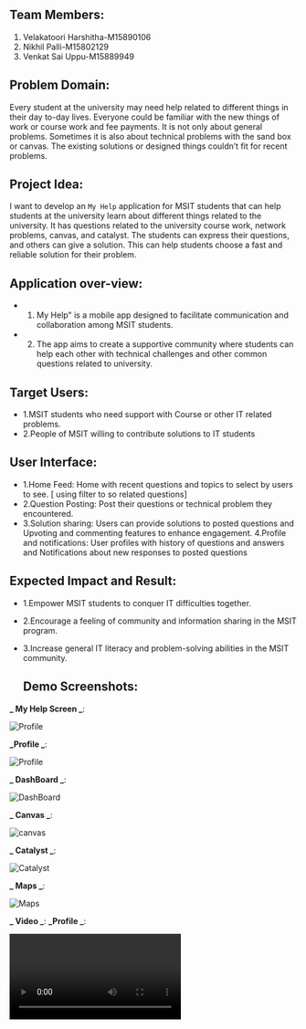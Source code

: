 ## Team Members:
1. Velakatoori Harshitha-M15890106
2. Nikhil Palli-M15802129
3. Venkat Sai Uppu-M15889949
## Problem Domain:
Every student at the university may need help related to different things in their day to-day
lives. Everyone could be familiar with the new things of work or course work and fee
payments. It is not only about general problems. Sometimes it is also about technical
problems with the sand box or canvas. The existing solutions or designed things couldn’t fit
for recent problems.
## Project Idea:
I want to develop an ```My Help``` application for MSIT students that can help students at the
university learn about different things related to the university. It has questions related to the
university course work, network problems, canvas, and catalyst. The students can express
their questions, and others can give a solution. This can help students choose a fast and
reliable solution for their problem.
## Application over-view:
- 1. My Help" is a mobile app designed to facilitate communication and collaboration among
MSIT students.
- 2. The app aims to create a supportive community where students can help each other with
technical challenges and other common questions related to university.
## Target Users:
- 1.MSIT students who need support with Course or other IT related problems.
- 2.People of MSIT willing to contribute solutions to IT students
## User Interface:
- 1.Home Feed: Home with recent questions and topics to select by users to see. [ using filter to
so related questions]
- 2.Question Posting: Post their questions or technical problem they encountered.
- 3.Solution sharing: Users can provide solutions to posted questions and Upvoting and
commenting features to enhance engagement.
4.Profile and notifications: User profiles with history of questions and answers and
Notifications about new responses to posted questions
## Expected Impact and Result:
- 1.Empower MSIT students to conquer IT difficulties together.
- 2.Encourage a feeling of community and information sharing in the MSIT program.
- 3.Increase general IT literacy and problem-solving abilities in the MSIT community.

  ## Demo Screenshots:
**_ My Help Screen _**:

![Profile ](./Images/home.png)

**_Profile _**:

![Profile ](./Images/profile.png)

**_ DashBoard _**:

![DashBoard ](./Images/dashboard.png)

**_ Canvas _**:

![canvas ](./Images/canvas.png)

**_ Catalyst _**:

![Catalyst ](./Images/catalyst.png)

**_ Maps _**:

![Maps](./Images/map.png)

**_ Video  _**:
**_Profile _**:

![video ](./Tech_Final.mp4)

